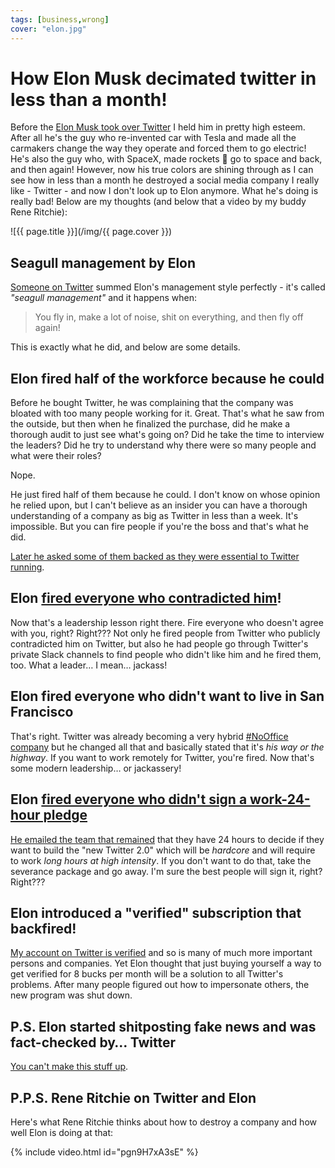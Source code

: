 ```yaml
---
tags: [business,wrong]
cover: "elon.jpg"
---
```


# How Elon Musk decimated twitter in less than a month!

Before the [Elon Musk took over Twitter](/escorting/) I held him in pretty high esteem. After all he's the guy who re-invented car with Tesla and made all the carmakers change the way they operate and forced them to go electric! He's also the guy who, with SpaceX, made rockets 🚀 go to space and back, and then again! However, now his true colors are shining through as I can see how in less than a month he destroyed a social media company I really like - Twitter - and now I don't look up to Elon anymore. What he's doing is really bad! Below are my thoughts (and below that a video by my buddy Rene Ritchie):

<!--More-->

![{{ page.title }}](/img/{{ page.cover }})

## Seagull management by Elon

[Someone on Twitter](https://twitter.com/Mike_Laidlaw/status/1593046292145803265) summed Elon's management style perfectly - it's called *"seagull management"* and it happens when:

> You fly in, make a lot of noise, shit on everything, and then fly off again!

This is exactly what he did, and below are some details.

## Elon fired half of the workforce because he could

Before he bought Twitter, he was complaining that the company was bloated with too many people working for it. Great. That's what he saw from the outside, but then when he finalized the purchase, did he make a thorough audit to just see what's going on? Did he take the time to interview the leaders? Did he try to understand why there were so many people and what were their roles?

Nope.

He just fired half of them because he could. I don't know on whose opinion he relied upon, but I can't believe as an insider you can have a thorough understanding of a company as big as Twitter in less than a week. It's impossible. But you can fire people if you're the boss and that's what he did.

[Later he asked some of them backed as they were essential to Twitter running](https://www.washingtonpost.com/technology/2022/11/16/musk-twitter-email-ultimatum-termination/).

## Elon [fired everyone who contradicted him](https://www.nytimes.com/2022/11/15/technology/elon-musk-twitter-fired-criticism.html)!

Now that's a leadership lesson right there. Fire everyone who doesn't agree with you, right? Right??? Not only he fired people from Twitter who publicly contradicted him on Twitter, but also he had people go through Twitter's private Slack channels to find people who didn't like him and he fired them, too. What a leader… I mean… jackass!

## Elon fired everyone who didn't want to live in San Francisco

That's right. Twitter was already becoming a very hybrid [#NoOffice company](/nooffice) but he changed all that and basically stated that it's *his way or the highway*. If you want to work remotely for Twitter, you're fired. Now that's some modern leadership… or jackassery!

## Elon [fired everyone who didn't sign a work-24-hour pledge](https://www.washingtonpost.com/technology/2022/11/16/musk-twitter-email-ultimatum-termination/)

[He emailed the team that remained](https://twitter.com/ErrataRob/status/1592960537364951040) that they have 24 hours to decide if they want to build the "new Twitter 2.0" which will be *hardcore* and will require to work *long hours at high intensity*. If you don't want to do that, take the severance package and go away. I'm sure the best people will sign it, right? Right???

## Elon introduced a "verified" subscription that backfired!

[My account on Twitter is verified](https://twitter.com/MSliwinski) and so is many of much more important persons and companies. Yet Elon thought that just buying yourself a way to get verified for 8 bucks per month will be a solution to all Twitter's problems. After many people figured out how to impersonate others, the new program was shut down.

## P.S. Elon started shitposting fake news and was fact-checked by… Twitter

[You can't make this stuff up](https://twitter.com/kenklippenstein/status/1591698385824018433).

## P.P.S. Rene Ritchie on Twitter and Elon

Here's what Rene Ritchie thinks about how to destroy a company and how well Elon is doing at that:

{% include video.html id="pgn9H7xA3sE" %}

[n]: https://michael.gratis/nozbe
[np]: https://michael.gratis/nozbepersonal